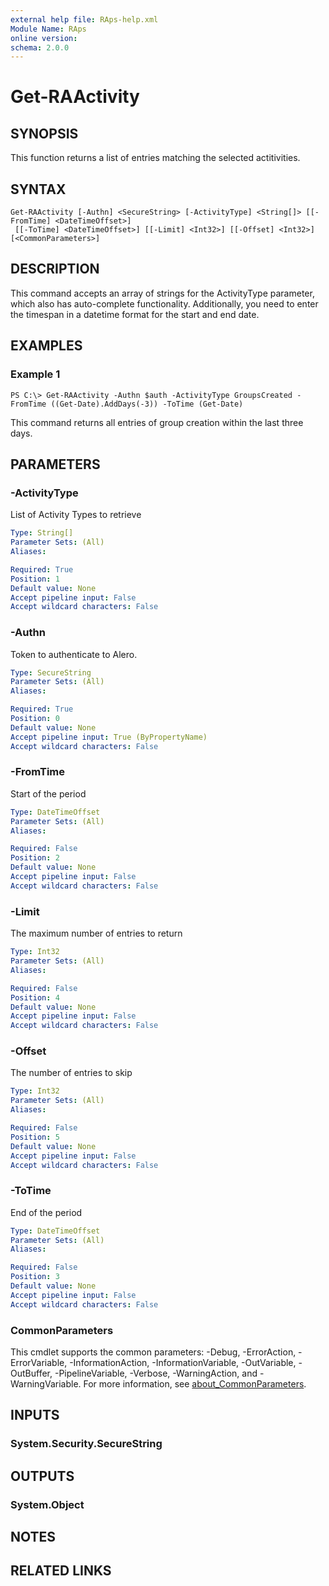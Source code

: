 ```yaml
---
external help file: RAps-help.xml
Module Name: RAps
online version:
schema: 2.0.0
---
```


# Get-RAActivity

## SYNOPSIS
This function returns a list of entries matching the selected actitivities.

## SYNTAX

```
Get-RAActivity [-Authn] <SecureString> [-ActivityType] <String[]> [[-FromTime] <DateTimeOffset>]
 [[-ToTime] <DateTimeOffset>] [[-Limit] <Int32>] [[-Offset] <Int32>] [<CommonParameters>]
```

## DESCRIPTION
This command accepts an array of strings for the ActivityType parameter, which also has auto-complete functionality.
Additionally, you need to enter the timespan in a datetime format for the start and end date.

## EXAMPLES

### Example 1
```
PS C:\> Get-RAActivity -Authn $auth -ActivityType GroupsCreated -FromTime ((Get-Date).AddDays(-3)) -ToTime (Get-Date)
```

This command returns all entries of group creation within the last three days.

## PARAMETERS

### -ActivityType
List of Activity Types to retrieve

```yaml
Type: String[]
Parameter Sets: (All)
Aliases:

Required: True
Position: 1
Default value: None
Accept pipeline input: False
Accept wildcard characters: False
```

### -Authn
Token to authenticate to Alero.

```yaml
Type: SecureString
Parameter Sets: (All)
Aliases:

Required: True
Position: 0
Default value: None
Accept pipeline input: True (ByPropertyName)
Accept wildcard characters: False
```

### -FromTime
Start of the period

```yaml
Type: DateTimeOffset
Parameter Sets: (All)
Aliases:

Required: False
Position: 2
Default value: None
Accept pipeline input: False
Accept wildcard characters: False
```

### -Limit
The maximum number of entries to return

```yaml
Type: Int32
Parameter Sets: (All)
Aliases:

Required: False
Position: 4
Default value: None
Accept pipeline input: False
Accept wildcard characters: False
```

### -Offset
The number of entries to skip

```yaml
Type: Int32
Parameter Sets: (All)
Aliases:

Required: False
Position: 5
Default value: None
Accept pipeline input: False
Accept wildcard characters: False
```

### -ToTime
End of the period

```yaml
Type: DateTimeOffset
Parameter Sets: (All)
Aliases:

Required: False
Position: 3
Default value: None
Accept pipeline input: False
Accept wildcard characters: False
```

### CommonParameters
This cmdlet supports the common parameters: -Debug, -ErrorAction, -ErrorVariable, -InformationAction, -InformationVariable, -OutVariable, -OutBuffer, -PipelineVariable, -Verbose, -WarningAction, and -WarningVariable. For more information, see [about_CommonParameters](http://go.microsoft.com/fwlink/?LinkID=113216).

## INPUTS

### System.Security.SecureString
## OUTPUTS

### System.Object
## NOTES

## RELATED LINKS
